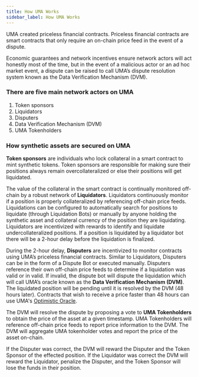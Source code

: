 ```yaml
---
title: How UMA Works
sidebar_label: How UMA Works
---
```


UMA created priceless financial contracts. Priceless financial contracts are smart contracts that only require an on-chain price feed in the event of a dispute. 

Economic guarantees and network incentives ensure network actors will act honestly most of the time, but in the event of a malicious actor or an ad hoc market event, a dispute can be raised to call UMA’s dispute resolution system known as the Data Verification Mechanism (DVM). 

### There are five main network actors on UMA

1. Token sponsors
2. Liquidators
3. Disputers
4. Data Verification Mechanism (DVM)
5. UMA Tokenholders

### How synthetic assets are secured on UMA

**Token sponsors** are individuals who lock collateral in a smart contract to mint synthetic tokens. Token sponsors are responsible for making sure their positions always remain overcollateralized or else their positions will get liquidated.

The value of the collateral in the smart contract is continually monitored off-chain by a robust network of **Liquidators**. Liquidators continuously monitor if a position is properly collateralized by referencing off-chain price feeds. Liquidations can be configured to automatically search for positions to liquidate (through Liquidation Bots) or manually by anyone holding the synthetic asset and collateral currency of the position they are liquidating. Liquidators are incentivized with rewards to identify and liquidate undercollateralized positions. If a position is liquidated by a liquidator bot there will be a 2-hour delay before the liquidation is finalized. 

During the 2-hour delay, **Disputers** are incentivized to monitor contracts using UMA’s priceless financial contracts. Similar to Liquidators, Disputers can be in the form of a Dispute Bot or executed manually. Disputers reference their own off-chain price feeds to determine if a liquidation was valid or in valid. If invalid, the dispute bot will dispute the liquidation which will call UMA’s oracle known as the **Data Verification Mechanism (DVM)**. The liquidated position will be pending until it is resolved by the DVM (48 hours later). Contracts that wish to receive a price faster than 48 hours can use UMA's [Optimistic Oracle](/getting-started/oracle.md). 

The DVM will resolve the dispute by proposing a vote to **UMA Tokenholders** to obtain the price of the asset at a given timestamp. UMA Tokenholders will reference off-chain price feeds to report price information to the DVM. The DVM will aggregate UMA tokenholder votes and report the price of the asset on-chain. 

If the Disputer was correct, the DVM will reward the Disputer and the Token Sponsor of the effected position. If the Liquidator was correct the DVM will reward the Liquidator, penalize the Disputer, and the Token Sponsor will lose the funds in their position. 


